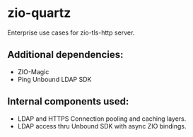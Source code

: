 # zio-quartz

Enterprise use cases for zio-tls-http server.

## Additional dependencies:

* ZIO-Magic
* Ping Unbound LDAP SDK

## Internal components used: 

* LDAP and HTTPS Connection pooling and caching layers. 
* LDAP access thru Unbound SDK with async ZIO bindings.

